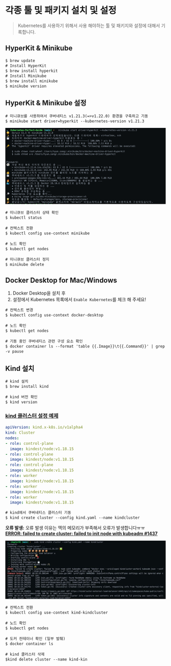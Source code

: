 # 각종 툴 및 패키지 설치 및 설정
> Kubernetes를 사용하기 위해서 사용 해야하는 툴 및 패키지와 설정에 대해서 기록합니다.

## HyperKit & Minikube
```shell
$ brew update
# Install HyperKit
$ brew install hyperkit
# Install Minikube
$ brew install minikube
$ minikube version
```

## HyperKit & Minikube 설정
```shell
# 미니큐브를 사용하여서 쿠버네티스 v1.21.3(=>v1.22.0) 환경을 구축하고 기동
$ minikube start driver=hyperkit --kubernetes-version v1.21.3 
```
![Set-UP Minikube](./images/minikube-setup.png)

```shell
# 미니큐브 클러스터 상태 확인
$ kubectl status

# 컨텍스트 전환
$ kubectl config use-context minikube

# 노드 확인
$ kubectl get nodes

# 미니큐브 클러스터 정지
$ minikube delete
```

## Docker Desktop for Mac/Windows
1. Docker Desktop을 설치 후 
2. 설정에서 Kubernetes 목록에서 `Enable Kubernetes`를 체크 해 주세요!

```shell
# 컨텍스트 변경
$ kubectl config use-context docker-desktop

# 노드 확인
$ kubectl get nodes

# 기동 중인 쿠버네티스 관련 구성 요소 확인
$ docker container ls --format 'table {{.Image}}\t{{.Command}}' | grep -v pause
```

## Kind 설치
```shell
# kind 설치
$ brew install kind

# kind 버전 확인
$ kind version
```

### [kind 클러스터 설정 예제](./sample/chapter03/kind.yaml)
```yaml
apiVersion: kind.x-k8s.io/v1alpha4
kind: Cluster
nodes: 
- role: control-plane
  image: kindest/node:v1.18.15
- role: control-plane
  image: kindest/node:v1.18.15
- role: control-plane
  image: kindest/node:v1.18.15
- role: worker
  image: kindest/node:v1.18.15
- role: worker
  image: kindest/node:v1.18.15
- role: worker
  image: kindest/node:v1.18.15
```
```shell
# kind에서 쿠버네티스 클러스터 기동
$ kind create cluster --config kind.yaml --name kindcluster
```

**오류 발생:** 오류 발생 이유는 맥의 메모리가 부족해서 오류가 발생합니다ㅠㅠ  
[**ERROR: failed to create cluster: failed to init node with kubeadm #1437**](https://github.com/kubernetes-sigs/kind/issues/1437)

![Kind Create](./images/kind-create.jpg)

```shell
# 컨텍스트 전환
$ kubectl config use-context kind-kindcluster

# 노드 확인
$ kubectl get nodes

# 도커 컨테이너 확인 (일부 발췌)
$ docker container ls

# kind 클러스터 삭제
$kind delete cluster --name kind-kin
```